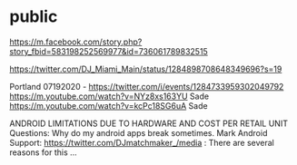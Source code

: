 # public

https://m.facebook.com/story.php?story_fbid=583198252569977&id=736061789832515


https://twitter.com/DJ_Miami_Main/status/1284898708648349696?s=19




Portland 07192020 - https://twitter.com/i/events/1284733959302049792
https://m.youtube.com/watch?v=NYz8xs163YU Sade
https://m.youtube.com/watch?v=kcPc18SG6uA Sade



ANDROID LIMITATIONS DUE TO HARDWARE AND COST PER RETAIL UNIT
Questions: Why do my android apps break sometimes.
Mark Android Support:  https://twitter.com/DJmatchmaker_/media : 
There are several reasons for this ...

